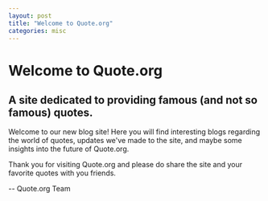 ```yaml
---
layout: post
title: "Welcome to Quote.org"
categories: misc
---
```

# Welcome to Quote.org
## A site dedicated to providing famous (and not so famous) quotes.

Welcome to our new blog site! Here you will find interesting blogs regarding the world of quotes, updates we've made to the site, and maybe some insights into the future of Quote.org.

Thank you for visiting Quote.org and please do share the site and your favorite quotes with you friends.

-- Quote.org Team